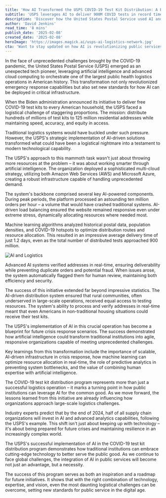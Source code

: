```yaml
---
title: 'How AI Transformed the USPS COVID-19 Test Kit Distribution: A Blueprint for Future Crisis Response'
subtitle: 'USPS leverages AI to deliver 900M COVID tests in record time'
description: 'Discover how the United States Postal Service used AI and cloud computing to transform logistical challenges during the COVID-19 pandemic into a successful distribution model for future crisis response. Explore AI innovations that enhanced efficiency and equity across the nation.'
author: 'David Jenkins'
read_time: '8 mins'
publish_date: '2025-02-08'
created_date: '2025-02-08'
heroImage: 'https://images.magick.ai/usps-ai-logistics-network.jpg'
cta: 'Want to stay updated on how AI is revolutionizing public services? Follow us on LinkedIn for the latest insights and analysis on technological innovations shaping our future.'
---
```


In the face of unprecedented challenges brought by the COVID-19 pandemic, the United States Postal Service (USPS) emerged as an unexpected tech pioneer, leveraging artificial intelligence and advanced cloud computing to orchestrate one of the largest public health logistics operations in American history. This transformation not only revolutionized emergency response capabilities but also set new standards for how AI can be deployed in critical infrastructure.

When the Biden administration announced its initiative to deliver free COVID-19 test kits to every American household, the USPS faced a logistical challenge of staggering proportions. The mission: distribute hundreds of millions of test kits to 125 million residential addresses while maintaining speed, accuracy, and equity in access.

Traditional logistics systems would have buckled under such pressure. However, the USPS's strategic implementation of AI-driven solutions transformed what could have been a logistical nightmare into a testament to modern technological capability.

The USPS's approach to this mammoth task wasn't just about throwing more resources at the problem – it was about working smarter through artificial intelligence. The organization deployed a sophisticated multi-cloud strategy, utilizing both Amazon Web Services (AWS) and Microsoft Azure, creating a robust infrastructure capable of handling unprecedented demand.

The system's backbone comprised several key AI-powered components. During peak periods, the platform processed an astounding ten million orders per hour – a volume that would have crashed traditional systems. AI-driven load balancing ensured the website remained responsive even under extreme stress, dynamically allocating resources where needed most.

Machine learning algorithms analyzed historical postal data, population densities, and COVID-19 hotspots to optimize distribution routes and resource allocation. This resulted in an impressive average delivery time of just 1.2 days, even as the total number of distributed tests approached 900 million.

![AI and Logistics](https://cdn.pixabay.com/photo/2025/02/08/07/20/technology-2022242_960_720.jpg)

Advanced AI systems verified addresses in real-time, ensuring deliverability while preventing duplicate orders and potential fraud. When issues arose, the system automatically flagged them for human review, maintaining both efficiency and security.

The success of this initiative extended far beyond impressive statistics. The AI-driven distribution system ensured that rural communities, often underserved in large-scale operations, received equal access to testing resources. The system's ability to process and verify addresses in real-time meant that even Americans in non-traditional housing situations could receive their test kits.

The USPS's implementation of AI in this crucial operation has become a blueprint for future crisis response scenarios. The success demonstrated how artificial intelligence could transform traditional institutions into agile, responsive organizations capable of meeting unprecedented challenges.

Key learnings from this transformation include the importance of scalable, AI-driven infrastructure in crisis response, how machine learning can optimize resource allocation in real-time, the role of predictive analytics in preventing system bottlenecks, and the value of combining human expertise with artificial intelligence.

The COVID-19 test kit distribution program represents more than just a successful logistics operation – it marks a turning point in how public institutions can leverage AI for the common good. As we move forward, the lessons learned from this initiative are already influencing how organizations approach large-scale logistics challenges.

Industry experts predict that by the end of 2024, half of all supply chain organizations will invest in AI and advanced analytics capabilities, following the USPS's example. This shift isn't just about keeping up with technology – it's about being prepared for future crises and maintaining resilience in an increasingly complex world.

The USPS's successful implementation of AI in the COVID-19 test kit distribution program demonstrates how traditional institutions can embrace cutting-edge technology to better serve the public good. As we continue to face global challenges, the integration of AI in public services will become not just an advantage, but a necessity.

The success of this program serves as both an inspiration and a roadmap for future initiatives. It shows that with the right combination of technology, expertise, and vision, even the most daunting logistical challenges can be overcome, setting new standards for public service in the digital age.